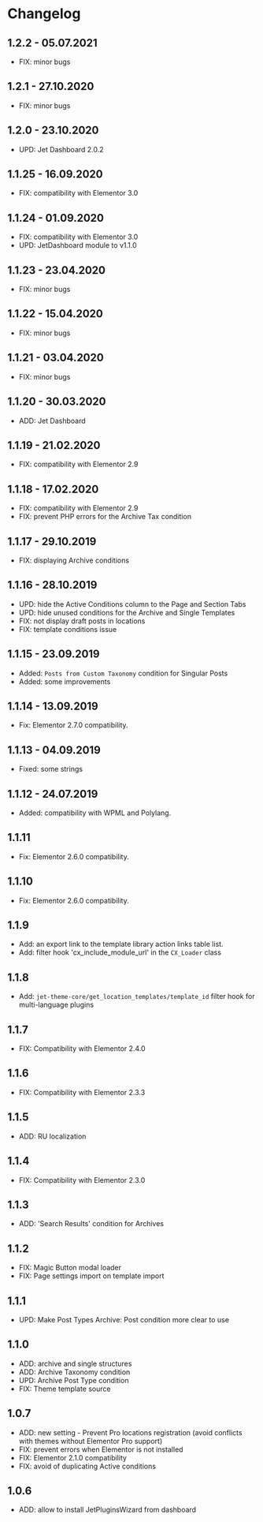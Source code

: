 # Changelog

## 1.2.2 - 05.07.2021
- FIX: minor bugs

## 1.2.1 - 27.10.2020
- FIX: minor bugs

## 1.2.0 - 23.10.2020
- UPD: Jet Dashboard 2.0.2

## 1.1.25 - 16.09.2020
- FIX: compatibility with Elementor 3.0

## 1.1.24 - 01.09.2020
- FIX: compatibility with Elementor 3.0
- UPD: JetDashboard module to v1.1.0

## 1.1.23 - 23.04.2020
- FIX: minor bugs

## 1.1.22 - 15.04.2020
- FIX: minor bugs

## 1.1.21 - 03.04.2020
- FIX: minor bugs

## 1.1.20 - 30.03.2020
- ADD: Jet Dashboard

## 1.1.19 - 21.02.2020
- FIX: compatibility with Elementor 2.9

## 1.1.18 - 17.02.2020
- FIX: compatibility with Elementor 2.9
- FIX: prevent PHP errors for the Archive Tax condition

## 1.1.17 - 29.10.2019
- FIX: displaying Archive conditions

## 1.1.16 - 28.10.2019
- UPD: hide the Active Conditions column to the Page and Section Tabs
- UPD: hide unused conditions for the Archive and Single Templates
- FIX: not display draft posts in locations
- FIX: template conditions issue

## 1.1.15 - 23.09.2019
-  Added: `Posts from Custom Taxonomy` condition for Singular Posts
-  Added: some improvements

## 1.1.14 - 13.09.2019
-  Fix: Elementor 2.7.0 compatibility.

## 1.1.13 - 04.09.2019
-  Fixed: some strings

## 1.1.12 - 24.07.2019
-  Added: compatibility with WPML and Polylang.

## 1.1.11
-  Fix: Elementor 2.6.0 compatibility.

## 1.1.10
-  Fix: Elementor 2.6.0 compatibility.

## 1.1.9
-  Add: an export link to the template library action links table list.
-  Add: filter hook 'cx_include_module_url' in the `CX_Loader` class

## 1.1.8
-  Add: `jet-theme-core/get_location_templates/template_id` filter hook for multi-language plugins

## 1.1.7
- FIX: Compatibility with Elementor 2.4.0

## 1.1.6
- FIX: Compatibility with Elementor 2.3.3

## 1.1.5
- ADD: RU localization

## 1.1.4
- FIX: Compatibility with Elementor 2.3.0

## 1.1.3
- ADD: 'Search Results' condition for Archives

## 1.1.2
- FIX: Magic Button modal loader
- FIX: Page settings import on template import

## 1.1.1
- UPD: Make Post Types Archive: Post condition more clear to use

## 1.1.0
- ADD: archive and single structures
- ADD: Archive Taxonomy condition
- UPD: Archive Post Type condition
- FIX: Theme template source

## 1.0.7

- ADD: new setting - Prevent Pro locations registration (avoid conflicts with themes without Elementor Pro support)
- FIX: prevent errors when Elementor is not installed
- FIX: Elementor 2.1.0 compatibility
- FIX: avoid of duplicating Active conditions

## 1.0.6

- ADD: allow to install JetPluginsWizard from dashboard
